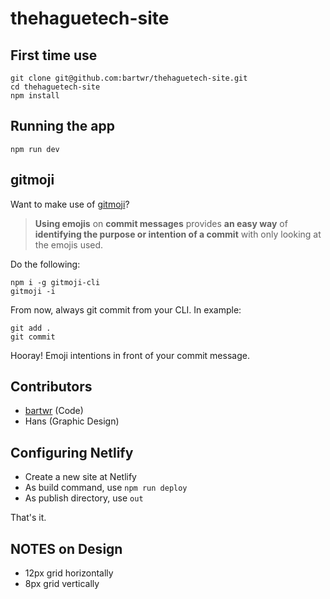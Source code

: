 # thehaguetech-site

## First time use

    git clone git@github.com:bartwr/thehaguetech-site.git
    cd thehaguetech-site
    npm install

## Running the app

    npm run dev 

## gitmoji

Want to make use of [gitmoji](https://gitmoji.carloscuesta.me/)?

> **Using emojis** on **commit messages** provides **an easy way**
> of **identifying the purpose or intention of a commit** with only
> looking at the emojis used.

Do the following:

    npm i -g gitmoji-cli
    gitmoji -i

From now, always git commit from your CLI. In example:

    git add .
    git commit

Hooray! Emoji intentions in front of your commit message.

## Contributors

- [bartwr](https://github.com/bartwr/) (Code)
- Hans (Graphic Design)

## Configuring Netlify

- Create a new site at Netlify
- As build command, use `npm run deploy`
- As publish directory, use `out`

That's it.

## NOTES on Design

- 12px grid horizontally
-  8px grid vertically

